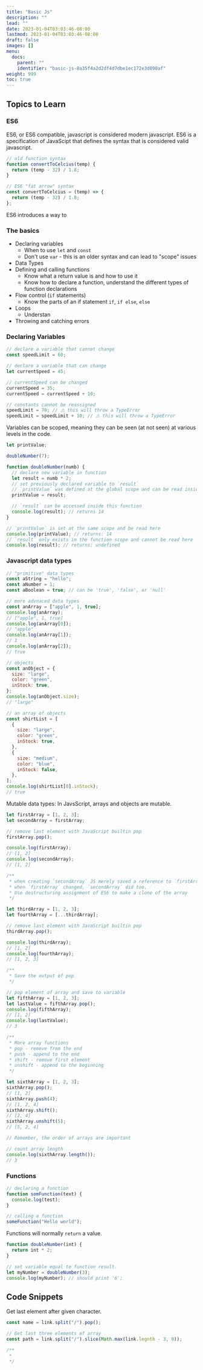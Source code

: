 ```yaml
---
title: "Basic Js"
description: ""
lead: ""
date: 2023-01-04T03:03:46-08:00
lastmod: 2023-01-04T03:03:46-08:00
draft: false
images: []
menu:
  docs:
    parent: ""
    identifier: "basic-js-8a35f4a2d2df4d7dbe1ec172e3d090af"
weight: 999
toc: true
---
```


## Topics to Learn

### ES6

ES6, or ES6 compatible, javascript is considered modern javascript. ES6 is a specification of JavaScipt that defines the syntax that is considered valid javascript.

```js
// old function syntax
function convertToCelcius(temp) {
  return (temp - 32) / 1.8;
}

// ES6 "fat arrow" syntax
const convertToCelcius = (temp) => {
  return (temp - 32) / 1.8;
};
```

ES6 introduces a way to

### The basics

- Declaring variables
  - When to use `let` and `const`
  - Don't use `var` - this is an older syntax and can lead to "scope" issues
- Data Types
- Defining and calling functions
  - Know what a return value is and how to use it
  - Know how to declare a function, understand the different types of function declarations
- Flow control (`if` statements)
  - Know the parts of an if statement `if`, `if else`, `else`
- Loops
  - Understan
- Throwing and catching errors

### Declaring Variables

```js
// declare a variable that cannot change
const speedLimit = 60;

// declare a variable that can change
let currentSpeed = 45;

// currentSpeed can be changed
currentSpeed = 35;
currentSpeed = currentSpeed + 10;

// constants cannot be reassigned
speedLimit = 70; // ⚠️ this will throw a TypeError
speedLimit = speedLimit + 10; // ⚠️ this will throw a TypeError
```

Variables can be scoped, meaning they can be seen (at not seen) at various levels in the code.

```js
let printValue;

doubleNumber(7);

function doubleNumber(numb) {
  // declare new variable in function
  let result = numb * 2;
  // set previously declared variable to `result`
  // `printValue` was defined at the global scope and can be read inside this function
  printValue = result;

  // `result` can be accessed inside this function
  console.log(result); // returns 14
}

// `printValue` is set at the same scope and be read here
console.log(printValue); // returns: 14
// `result` only exists in the function scope and cannot be read here
console.log(result); // returns: undefined
```

### Javascript data types

```js
// "primitive" data types
const aString = "hello";
const aNumber = 1;
const aBoolean = true; // can be 'true', 'false', or 'null'

// more advnaced data types
const anArray = ["apple", 1, true];
console.log(anArray);
// ["apple", 1, true]
console.log(anArray[0]);
// "apple"
console.log(anArray[1]);
// 1
console.log(anArray[2]);
// true

// objects
const anObject = {
  size: "large",
  color: "green",
  inStock: true,
};
console.log(anObject.size);
// "large"

// an array of objects
const shirtList = [
  {
    size: "large",
    color: "green",
    inStock: true,
  },
  {
    size: "medium",
    color: "blue",
    inStock: false,
  },
];
console.log(shirtList[0].inStock);
// true
```

Mutable data types: In JavsScript, arrays and objects are mutable.

```js
let firstArray = [1, 2, 3];
let secondArray = firstArray;

// remove last element with JavaScript builtin pop
firstArray.pop();

console.log(firstArray);
// [1, 2]
console.log(secondArray);
// [1, 2]

/**
 * when creating `secondArray` JS merely saved a reference to `firstArray`
 * when `firstArray` changed, `secondArray` did too.
 * Use destructuring assignment of ES6 to make a clone of the array
 */

let thirdArray = [1, 2, 3];
let fourthArray = [...thirdArray];

// remove last element with JavaScript builtin pop
thirdArray.pop();

console.log(thirdArray);
// [1, 2]
console.log(fourthArray);
// [1, 2, 3]

/**
 * Save the output of pop
 */

// pop element of array and save to variable
let fifthArray = [1, 2, 3];
let lastValue = fifthArray.pop();
console.log(fifthArray);
// [1, 2]
console.log(lastValue);
// 3

/**
 * More array functions
 * pop - remove from the end
 * push - append to the end
 * shift - remove first element
 * unshift - append to the beginning
 */

let sixthArray = [1, 2, 3];
sixthArray.pop();
// [1, 2]
sixthArray.push(4);
// [1, 2, 4]
sixthArray.shift();
// [2, 4]
sixthArray.unshift(5);
// [5, 2, 4]

// Remember, the order of arrays are important

// count array length
console.log(sixthArray.length());
// 3
```

### Functions

```js
// declaring a function
function somFunction(text) {
  console.log(test);
}

// calling a function
someFunction("Hello world");
```

Functions will normally `return` a value.

```js
function doubleNumber(int) {
  return int * 2;
}

// set variable equal to function result.
let myNumber = doubleNumber(3);
console.log(myNumber); // should print '6';
```

## Code Snippets

Get last element after given character.

```js
const name = link.split("/").pop();

// Get last three elements of array
const path = link.split("/").slice(Math.max(link.legnth - 3, 0));
```

```js
/**
 *
 */
```
